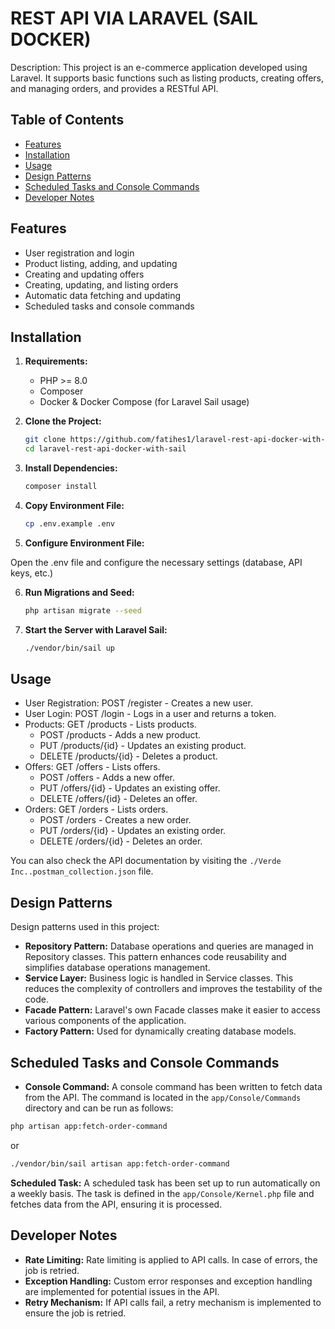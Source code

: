 # REST API VIA LARAVEL (SAIL DOCKER)

Description: This project is an e-commerce application developed using Laravel. It supports basic functions such as listing products, creating offers, and managing orders, and provides a RESTful API.

## Table of Contents

- [Features](#features)
- [Installation](#installation)
- [Usage](#usage)
- [Design Patterns](#design-patterns)
- [Scheduled Tasks and Console Commands](#scheduled-tasks-and-console-commands)
- [Developer Notes](#developer-notes)

## Features

- User registration and login
- Product listing, adding, and updating
- Creating and updating offers
- Creating, updating, and listing orders
- Automatic data fetching and updating
- Scheduled tasks and console commands

## Installation

1. **Requirements:**

    - PHP >= 8.0
    - Composer
    - Docker & Docker Compose (for Laravel Sail usage)

2. **Clone the Project:**

   ```bash
   git clone https://github.com/fatihes1/laravel-rest-api-docker-with-sail.git
   cd laravel-rest-api-docker-with-sail
    ```
   
3. **Install Dependencies:**

    ```bash
    composer install
    ```
   
4. **Copy Environment File:**

    ```bash
    cp .env.example .env
    ```

5. **Configure Environment File:**

Open the .env file and configure the necessary settings (database, API keys, etc.)

6. **Run Migrations and Seed:**

    ```bash
    php artisan migrate --seed
    ```
   
7. **Start the Server with Laravel Sail:**

    ```bash
    ./vendor/bin/sail up
    ```


## Usage

- User Registration: POST /register - Creates a new user.
- User Login: POST /login - Logs in a user and returns a token.
- Products: GET /products - Lists products.
  - POST /products - Adds a new product.
  - PUT /products/{id} - Updates an existing product.
  - DELETE /products/{id} - Deletes a product.
- Offers: GET /offers - Lists offers.
  - POST /offers - Adds a new offer.
  - PUT /offers/{id} - Updates an existing offer.
  - DELETE /offers/{id} - Deletes an offer.
- Orders: GET /orders - Lists orders.
  - POST /orders - Creates a new order.
  - PUT /orders/{id} - Updates an existing order.
  - DELETE /orders/{id} - Deletes an order.


You can also check the API documentation by visiting the `./Verde Inc..postman_collection.json` file.



## Design Patterns

Design patterns used in this project:

-   **Repository Pattern:** Database operations and queries are managed in Repository classes. This pattern enhances code reusability and simplifies database operations management.
-   **Service Layer:** Business logic is handled in Service classes. This reduces the complexity of controllers and improves the testability of the code.
-   **Facade Pattern:** Laravel's own Facade classes make it easier to access various components of the application.
-   **Factory Pattern:** Used for dynamically creating database models.

## Scheduled Tasks and Console Commands

-   **Console Command:** A console command has been written to fetch data from the API. The command is located in the `app/Console/Commands` directory and can be run as follows:

```bash
php artisan app:fetch-order-command
```
or

```bash
./vendor/bin/sail artisan app:fetch-order-command
```

**Scheduled Task:** A scheduled task has been set up to run automatically on a weekly basis. The task is defined in the `app/Console/Kernel.php` file and fetches data from the API, ensuring it is processed.

## Developer Notes

-   **Rate Limiting:** Rate limiting is applied to API calls. In case of errors, the job is retried.
-   **Exception Handling:** Custom error responses and exception handling are implemented for potential issues in the API.
-   **Retry Mechanism:** If API calls fail, a retry mechanism is implemented to ensure the job is retried.



